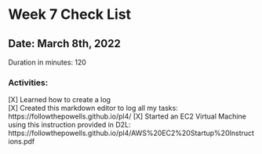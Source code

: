 # Week 7 Check List
<h2>Date: March 8th, 2022</h2>
Duration in minutes: 120<br>
<h3>Activities:</h3>
[X] Learned how to create a log<br>
[X] Created this markdown editor to log all my tasks:  https://followthepowells.github.io/pl4/
[X] Started an EC2 Virtual Machine using this instruction provided in D2L: https://followthepowells.github.io/pl4/AWS%20EC2%20Startup%20Instructions.pdf

